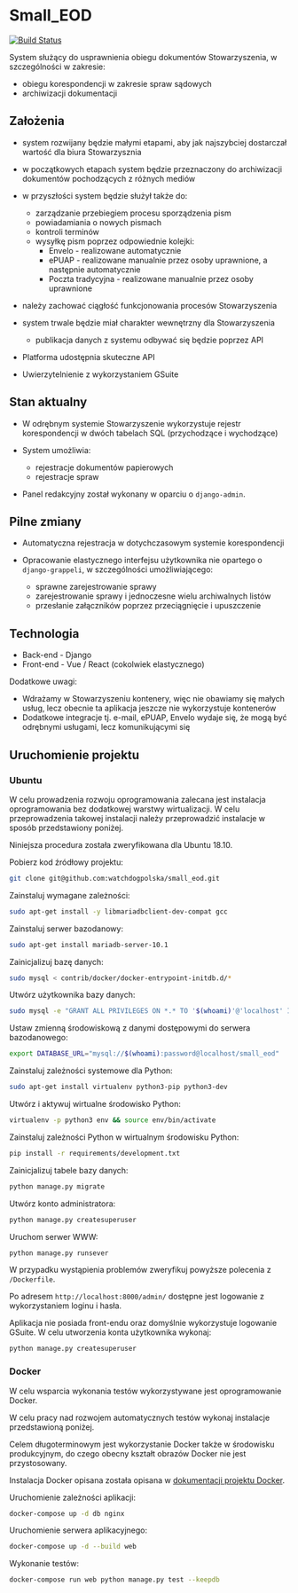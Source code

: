 # Small_EOD
[![Build Status](https://travis-ci.org/watchdogpolska/small_eod.svg?branch=dev)](https://travis-ci.org/watchdogpolska/small_eod)

System służący do usprawnienia obiegu dokumentów Stowarzyszenia, w szczególności w zakresie:

* obiegu korespondencji w zakresie spraw sądowych
* archiwizacji dokumentacji

## Założenia

* system rozwijany będzie małymi etapami, aby jak najszybciej dostarczał wartość dla biura Stowarzysznia
* w początkowych etapach system będzie przeznaczony do archiwizacji dokumentów pochodzących z różnych mediów
* w przyszłości system będzie służył także do:

    * zarządzanie przebiegiem procesu sporządzenia pism
    * powiadamiania o nowych pismach
    * kontroli terminów
    * wysyłkę pism poprzez odpowiednie kolejki:
        * Envelo - realizowane automatycznie
        * ePUAP - realizowane manualnie przez osoby uprawnione, a następnie automatycznie
        * Poczta tradycyjna - realizowane manualnie przez osoby uprawnione

* należy zachować ciągłość funkcjonowania procesów Stowarzyszenia
* system trwale będzie miał charakter wewnętrzny dla Stowarzyszenia
    * publikacja danych z systemu odbywać się będzie poprzez API
* Platforma udostępnia skuteczne API
* Uwierzytelnienie z wykorzystaniem GSuite

## Stan aktualny

* W odrębnym systemie Stowarzyszenie wykorzystuje rejestr korespondencji w dwóch tabelach SQL (przychodzące i wychodzące)

* System umożliwia:

    * rejestracje dokumentów papierowych
    * rejestracje spraw
    
* Panel redakcyjny został wykonany w oparciu o ```django-admin```.

## Pilne zmiany

* Automatyczna rejestracja w dotychczasowym systemie korespondencji
* Opracowanie elastycznego interfejsu użytkownika nie opartego o ```django-grappeli```, w szczególności umożliwiającego:

    * sprawne zarejestrowanie sprawy
    * zarejestrowanie sprawy i jednoczesne wielu archiwalnych listów
    * przesłanie załączników poprzez przeciągnięcie i upuszczenie

 
## Technologia

* Back-end - Django
* Front-end - Vue / React (cokolwiek elastycznego)

Dodatkowe uwagi:

* Wdrażamy w Stowarzyszeniu kontenery, więc nie obawiamy się małych usług, lecz obecnie ta aplikacja jeszcze nie wykorzystuje kontenerów
* Dodatkowe integracje tj. e-mail, ePUAP, Envelo wydaje się, że mogą być odrębnymi usługami, lecz komunikującymi się

## Uruchomienie projektu

### Ubuntu

W celu prowadzenia rozwoju oprogramowania zalecana jest instalacja oprogramowania bez dodatkowej warstwy wirtualizacji. W celu przeprowadzenia takowej instalacji należy przeprowadzić instalacje w sposób przedstawiony poniżej.

Niniejsza procedura została zweryfikowana dla Ubuntu 18.10.

Pobierz kod źródłowy projektu:

```bash
git clone git@github.com:watchdogpolska/small_eod.git
```

Zainstaluj wymagane zależności:

```bash
sudo apt-get install -y libmariadbclient-dev-compat gcc
```

Zainstaluj serwer bazodanowy:

```bash
sudo apt-get install mariadb-server-10.1
```

Zainicjalizuj bazę danych:

```bash
sudo mysql < contrib/docker/docker-entrypoint-initdb.d/*
```

Utwórz użytkownika bazy danych:

```bash
sudo mysql -e "GRANT ALL PRIVILEGES ON *.* TO '$(whoami)'@'localhost' IDENTIFIED BY 'password';"
```

Ustaw zmienną środowiskową z danymi dostępowymi do serwera bazodanowego:

```bash
export DATABASE_URL="mysql://$(whoami):password@localhost/small_eod"
```

Zainstaluj zależności systemowe dla Python:

```bash
sudo apt-get install virtualenv python3-pip python3-dev
```

Utwórz i aktywuj wirtualne środowisko Python:

```bash
virtualenv -p python3 env && source env/bin/activate
```

Zainstaluj zależności Python w wirtualnym środowisku Python:

```bash
pip install -r requirements/development.txt 
```

Zainicjalizuj tabele bazy danych:

```bash
python manage.py migrate
```

Utwórz konto administratora:

```bash
python manage.py createsuperuser
```

Uruchom serwer WWW:

```bash
python manage.py runsever
```

W przypadku wystąpienia problemów zweryfikuj powyższe polecenia z ```/Dockerfile```.

Po adresem ```http://localhost:8000/admin/``` dostępne jest logowanie z wykorzystaniem loginu i hasła.

Aplikacja nie posiada front-endu oraz domyślnie wykorzystuje logowanie GSuite. W celu utworzenia konta użytkownika wykonaj:

```bash
python manage.py createsuperuser
```

### Docker

W celu wsparcia wykonania testów wykorzystywane jest oprogramowanie Docker. 

W celu pracy nad rozwojem automatycznych testów wykonaj instalacje przedstawioną poniżej.

Celem długoterminowym jest wykorzystanie Docker także w środowisku produkcyjnym, do czego obecny kształt obrazów Docker nie jest przystosowany.

Instalacja Docker opisana została opisana w [dokumentacji projektu Docker](https://docs.docker.com/install/linux/docker-ce/ubuntu/).

Uruchomienie zależności aplikacji:

```bash
docker-compose up -d db nginx
```

Uruchomienie serwera aplikacyjnego:

```bash
docker-compose up -d --build web 
```

Wykonanie testów:

```bash
docker-compose run web python manage.py test --keepdb
```
